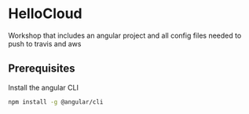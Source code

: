 # HelloCloud
Workshop that includes an angular project and all config files needed to push to travis and aws

## Prerequisites

Install the angular CLI
```bash
npm install -g @angular/cli
```
